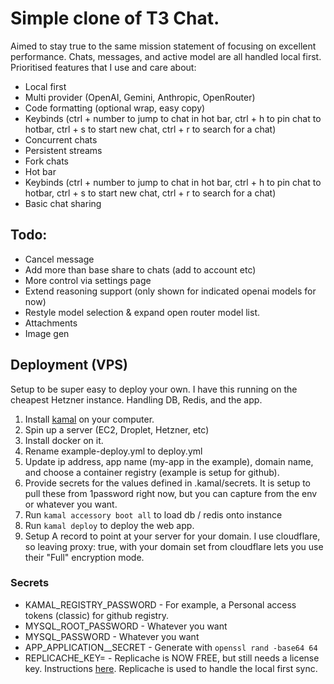 # Simple clone of T3 Chat.
Aimed to stay true to the same mission statement of focusing on excellent performance. 
Chats, messages, and active model are all handled local first.
Prioritised features that I use and care about:

- Local first
- Multi provider (OpenAI, Gemini, Anthropic, OpenRouter)
- Code formatting (optional wrap, easy copy)
- Keybinds (ctrl + number to jump to chat in hot bar, ctrl + h to pin chat to hotbar, ctrl + s to start new chat, ctrl + r to search for a chat)
- Concurrent chats
- Persistent streams
- Fork chats
- Hot bar
- Keybinds (ctrl + number to jump to chat in hot bar, ctrl + h to pin chat to hotbar, ctrl + s to start new chat, ctrl + r to search for a chat)
- Basic chat sharing

## Todo:
- Cancel message
- Add more than base share to chats (add to account etc)
- More control via settings page
- Extend reasoning support (only shown for indicated openai models for now)
- Restyle model selection & expand open router model list.
- Attachments
- Image gen

## Deployment (VPS)
Setup to be super easy to deploy your own. I have this running on the cheapest Hetzner instance. Handling DB, Redis, and the app.

1) Install [kamal](https://kamal-deploy.org/docs/installation/) on your computer.
2) Spin up a server (EC2, Droplet, Hetzner, etc)
3) Install docker on it.
4) Rename example-deploy.yml to deploy.yml
5) Update ip address, app name (my-app in the example), domain name, and choose a container registry (example is setup for github).
6) Provide secrets for the values defined in .kamal/secrets. It is setup to pull these from 1password right now, but you can capture from the env or whatever you want.
7) Run `kamal accessory boot all` to load db / redis onto instance
8) Run `kamal deploy` to deploy the web app.
9) Setup A record to point at your server for your domain. I use cloudflare, so leaving proxy: true, with your domain set from cloudflare lets you use their "Full" encryption mode.

### Secrets
- KAMAL_REGISTRY_PASSWORD - For example, a Personal access tokens (classic) for github registry.
- MYSQL_ROOT_PASSWORD - Whatever you want
- MYSQL_PASSWORD - Whatever you want
- APP_APPLICATION__SECRET - Generate with `openssl rand -base64 64`
- REPLICACHE_KEY= - Replicache is NOW FREE, but still needs a license key. Instructions [here](https://doc.replicache.dev/concepts/licensing). Replicache is used to handle the local first sync.
